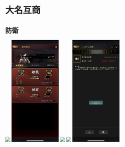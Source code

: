 # 大名互商

## 防衛

<img src="./1.png" width="150px">
<img src="./2.png" width="150px">
<img src="./3.png" width="150px">
<img src="./4.png" width="150px">
<img src="./5.png" width="150px">

